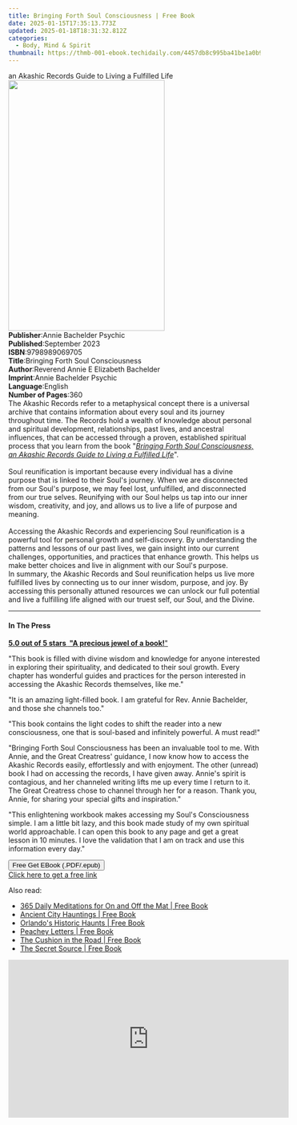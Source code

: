 ```yaml
---
title: Bringing Forth Soul Consciousness | Free Book
date: 2025-01-15T17:35:13.773Z
updated: 2025-01-18T18:31:32.812Z
categories:
  - Body, Mind & Spirit
thumbnail: https://thmb-001-ebook.techidaily.com/4457db8c995ba41be1a0b922924235ca68ae7d57fb5427c93c9515ce0bef51d9.jpg
---
```

<main id="book-container">
  <div class="flex flex-col">
    <div class="book-brief flex-1 py-6 px-4 sm:p-6 md:py-10 md:px-8">
      <!-- brief-->
      <div class="book-brief-main">
        an Akashic Records Guide to Living a Fulfilled Life
      </div>
    </div>
    <div
      class="book-meta-info flex-1 grid gap-4 col-start-1 col-end-3 row-start-1 sm:mb-6 sm:grid-cols-4 lg:gap-6 lg:col-start-2 lg:row-end-6 lg:row-span-6 lg:mb-0"
    >
      <div
        class="book-meta-info-left place-content-center mt-4 p-4 text-sm leading-6 col-start-2 col-span-2 dark:text-slate-400"
      >
        <img
          class="w-full h-500 object-cover rounded-lg sm:h-255 sm:col-span-2 lg:col-span-full"
          src="https://img-001-ebook.techidaily.com/afb126eb7d44951276c3a4073af0d0034e0f4a3ae11c64a505db1e54795e4d7b.jpg"
          alt=""
          width="312"
          height="500"
        />
      </div>
      <div
        class="book-meta-info-right mt-2 col-start-1 row-start-2 col-span-3 self-center"
      >
        <!-- meta data  -->
        <div class="flex flex-col px-4 md:px-8">
          <div class="flex-1">
            <strong>Publisher</strong>:<span class="px-2"
              >Annie Bachelder Psychic</span
            >
          </div>
          <div class="flex-1">
            <strong>Published</strong>:<span class="px-2">September 2023</span>
          </div>
          <div class="flex-1">
            <strong>ISBN</strong>:<span class="px-2">9798989069705</span>
          </div>
          <div class="flex-1">
            <strong>Title</strong>:<span class="px-2"
              >Bringing Forth Soul Consciousness</span
            >
          </div>
          <div class="flex-1">
            <strong>Author</strong>:<span class="px-2"
              >Reverend Annie E Elizabeth Bachelder</span
            >
          </div>
          <div class="flex-1">
            <strong>Imprint</strong>:<span class="px-2"
              >Annie Bachelder Psychic</span
            >
          </div>
          <div class="flex-1">
            <strong>Language</strong>:<span class="px-2">English</span>
          </div>
          <div class="flex-1">
            <strong>Number of Pages</strong>:<span class="px-2">360</span>
          </div>
        </div>
      </div>
    </div>
    <div class="book-description flex-1 py-6 px-4 sm:p-6 md:py-10 md:px-8">
      <div class="book-description-main">
        <div accordion-content="" id="description">
          The Akashic Records refer to a metaphysical concept there is a
          universal archive that contains information about every soul and its
          journey throughout time. The Records hold a wealth of knowledge about
          personal and spiritual development, relationships, past lives, and
          ancestral influences, that can be accessed through a proven,
          established spiritual process that you learn from the book "<i
            ><u
              >Bringing Forth Soul Consciousness, an Akashic Records Guide to
              Living a Fulfilled Life</u
            ></i
          >".<br /><br />Soul reunification is important because every
          individual has a divine purpose that is linked to their Soul's
          journey. When we are disconnected from our Soul's purpose, we may feel
          lost, unfulfilled, and disconnected from our true selves. Reunifying
          with our Soul helps us tap into our inner wisdom, creativity, and joy,
          and allows us to live a life of purpose and meaning.<br /><br />Accessing
          the Akashic Records and experiencing Soul reunification is a powerful
          tool for personal growth and self-discovery. By understanding the
          patterns and lessons of our past lives, we gain insight into our
          current challenges, opportunities, and practices that enhance growth.
          This helps us make better choices and live in alignment with our
          Soul's purpose.<br />In summary, the Akashic Records and Soul
          reunification helps us live more fulfilled lives by connecting us to
          our inner wisdom, purpose, and joy. By accessing this personally
          attuned resources we can unlock our full potential and live a
          fulfilling life aligned with our truest self, our Soul, and the
          Divine.
        </div>
        <div class="accordion-fader"></div>
      </div>
    </div>
    <div class="book-excerpts flex-1 py-6 px-4 sm:p-6 md:py-10 md:px-8">
      <!-- excerpts-->
      <div class="book-excerpts-main">
        <hr />
        <h4 class="placeholder placeholder-heading">
          <span>In The Press</span>
        </h4>
        <p></p>
        <p>
          <strong
            ><u>5.0 out of 5 stars </u
            ><u>&nbsp;"A precious jewel of a book!</u></strong
          ><u>"</u>
        </p>
        <p>
          "This book is filled with divine wisdom and knowledge for anyone
          interested in exploring their spirituality, and dedicated to their
          soul growth. Every chapter has wonderful guides and practices for the
          person interested in accessing the Akashic Records themselves, like
          me."
        </p>
        <p>
          "It is an amazing light-filled book. I am grateful for Rev. Annie
          Bachelder, and those she channels too."
        </p>
        <p>
          "This book contains the light codes to shift the reader into a new
          consciousness, one that is soul-based and infinitely powerful. A must
          read!"
        </p>
        <p>
          "Bringing Forth Soul Consciousness has been an invaluable tool to me.
          With Annie, and the Great Creatress' guidance, I now know how to
          access the Akashic Records easily, effortlessly and with enjoyment.
          The other (unread) book I had on accessing the records, I have given
          away. Annie's spirit is contagious, and her channeled writing lifts me
          up every time I return to it. The Great Creatress chose to channel
          through her for a reason. Thank you, Annie, for sharing your special
          gifts and inspiration."
        </p>
        <p>
          "This enlightening workbook makes accessing my Soul's Consciousness
          simple. I am a little bit lazy, and this book made study of my own
          spiritual world approachable. I can open this book to any page and get
          a great lesson in 10 minutes. I love the validation that I am on track
          and use this information every day."
        </p>
        <p></p>
      </div>
    </div>
    <div
      class="book-about-author flex-1 py-6 px-4 sm:p-6 md:py-10 md:px-8"
    ></div>
    <div class="book-free-get flex-1 py-6 px-4 sm:p-6 md:py-10 md:px-8">
      <button
        id="btn-free-get"
        class="bg-blue-500 hover:bg-blue-700 text-white font-bold py-2 px-4 rounded"
      >
        Free Get EBook (.PDF/.epub)
      </button>
      <div id="countdown-display" class="px-2 text-lg mt-2"></div>
      <a
        id="free-link"
        class="hidden bg-blue-500 hover:bg-blue-700 text-white font-bold py-2 px-4 rounded"
        href="https://www.ebooks.com/en-us/book/211459649/bringing-forth-soul-consciousness/reverend-annie-e-elizabeth-bachelder/"
        target="_blank"
        >Click here to get a free link</a
      >
    </div>
    <script>
      let countdownTime = 0;
      let countdownInterval = null;
      document
        .getElementById('btn-free-get')
        .addEventListener('click', startCountdown);
      function startCountdown() {
        countdownTime = new Date().getTime() + 60000 * 3;
        countdownInterval = setInterval(updateCountdown, 1000);
        document.getElementById('btn-free-get').disabled = true;
        document
          .getElementById('btn-free-get')
          .classList.add('bg-gray-500', 'cursor-not-allowed');
      }
      function updateCountdown() {
        let currentTime = new Date().getTime();
        let timeLeft = countdownTime - currentTime;
        let secondsLeft = Math.floor(timeLeft / 1000);
        document.getElementById('countdown-display').innerHTML =
          `Remaining time: ${secondsLeft} seconds.`;
        if (secondsLeft <= 0) {
          clearInterval(countdownInterval);
          document.getElementById('btn-free-get').classList.add('hidden');
          document.getElementById('free-link').classList.remove('hidden');
          document.getElementById('countdown-display').innerHTML = '';
        }
      }
    </script>
  </div>
</main>

<ins class="adsbygoogle"
      style="display:block"
      data-ad-client="ca-pub-7571918770474297"
      data-ad-slot="8358498916"
      data-ad-format="auto"
      data-full-width-responsive="true"></ins>
    

<span class="atpl-alsoreadstyle">Also read:</span>
<div><ul>
<li><a href="https://novels-ebooks.techidaily.com/96422485-9780486825625-365-daily-meditations-for-on-and-off-the-mat/"><u>365 Daily Meditations for On and Off the Mat | Free Book</u></a></li>
<li><a href="https://novels-ebooks.techidaily.com/96440136-9781561646388-ancient-city-hauntings/"><u>Ancient City Hauntings | Free Book</u></a></li>
<li><a href="https://novels-ebooks.techidaily.com/96440126-9781561646029-orlandos-historic-haunts/"><u>Orlando's Historic Haunts | Free Book</u></a></li>
<li><a href="https://novels-ebooks.techidaily.com/96438816-9781908746900-peachey-letters/"><u>Peachey Letters | Free Book</u></a></li>
<li><a href="https://novels-ebooks.techidaily.com/96437876-9781595588869-the-cushion-in-the-road/"><u>The Cushion in the Road | Free Book</u></a></li>
<li><a href="https://novels-ebooks.techidaily.com/96438705-9781934170311-the-secret-source/"><u>The Secret Source | Free Book</u></a></li>
</ul></div>

<!-- affiliate ads begin -->
<iframe width="560" height="315" src="https://www.youtube.com/embed/LBCobAYzzcc?si=J3eSTQ3AdyxWAjGo" title="YouTube video player" frameborder="0" allow="accelerometer; autoplay; clipboard-write; encrypted-media; gyroscope; picture-in-picture; web-share" referrerpolicy="strict-origin-when-cross-origin" allowfullscreen></iframe>
<!-- affiliate ads end -->

